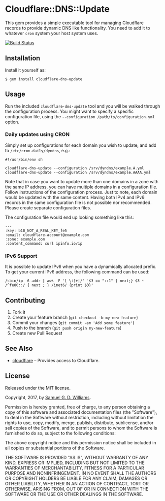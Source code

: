 # Cloudflare::DNS::Update

This gem provides a simple executable tool for managing Cloudflare records to provide dynamic DNS like functionality. You need to add it to whatever `cron` system your host system uses.

[![Build Status](https://secure.travis-ci.org/ioquatix/cloudflare-dns-update.svg)](http://travis-ci.org/ioquatix/cloudflare-dns-update)

## Installation

Install it yourself as:

	$ gem install cloudflare-dns-update

## Usage

Run the included `cloudflare-dns-update` tool and you will be walked through the configuration process. You might want to specify a specific configuration file, using the `--configuration /path/to/configuration.yml` option.

### Daily updates using CRON

Simply set up configurations for each domain you wish to update, and add to `/etc/cron.daily/dyndns`, e.g.:

	#!/usr/bin/env sh

	cloudflare-dns-update --configuration /srv/dyndns/example.A.yml
	cloudflare-dns-update --configuration /srv/dyndns/example.AAAA.yml

Note that in case you want to update more than one domains in a zone with the same IP address, you can have multiple domains in a configuration file. Follow instructions of the configuration process. Just to note, each domain would be updated with the same content. Having both IPv4 and IPv6 records in the same configuration file is not possible nor recommended. Please create separate configuration files.

The configuration file would end up looking something like this:

	---
	:key: b10_NOT_A_REAL_KEY_fe5
	:email: cloudflare-account@example.com
	:zone: example.com
	:content_command: curl ipinfo.io/ip

### IPv6 Support

It is possible to update IPv6 when you have a dynamically allocated prefix. To get your current IPv6 address, the following command can be used:

	/sbin/ip -6 addr | awk -F '[ \t]+|/' '$3 == "::1" { next;} $3 ~ /^fe80::/ { next ; } /inet6/ {print $3}'

## Contributing

1. Fork it
2. Create your feature branch (`git checkout -b my-new-feature`)
3. Commit your changes (`git commit -am 'Add some feature'`)
4. Push to the branch (`git push origin my-new-feature`)
5. Create new Pull Request

## See Also

- [cloudflare](https://github.com/ioquatix/cloudflare) – Provides access to Cloudflare.

## License

Released under the MIT license.

Copyright, 2017, by [Samuel G. D. Williams](http://www.codeotaku.com/samuel-williams).

Permission is hereby granted, free of charge, to any person obtaining a copy
of this software and associated documentation files (the "Software"), to deal
in the Software without restriction, including without limitation the rights
to use, copy, modify, merge, publish, distribute, sublicense, and/or sell
copies of the Software, and to permit persons to whom the Software is
furnished to do so, subject to the following conditions:

The above copyright notice and this permission notice shall be included in
all copies or substantial portions of the Software.

THE SOFTWARE IS PROVIDED "AS IS", WITHOUT WARRANTY OF ANY KIND, EXPRESS OR
IMPLIED, INCLUDING BUT NOT LIMITED TO THE WARRANTIES OF MERCHANTABILITY,
FITNESS FOR A PARTICULAR PURPOSE AND NONINFRINGEMENT. IN NO EVENT SHALL THE
AUTHORS OR COPYRIGHT HOLDERS BE LIABLE FOR ANY CLAIM, DAMAGES OR OTHER
LIABILITY, WHETHER IN AN ACTION OF CONTRACT, TORT OR OTHERWISE, ARISING FROM,
OUT OF OR IN CONNECTION WITH THE SOFTWARE OR THE USE OR OTHER DEALINGS IN
THE SOFTWARE.
